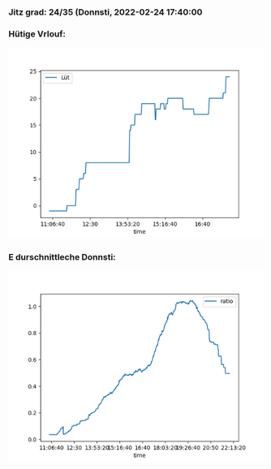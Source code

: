 ### Jitz grad: 24/35 (Donnsti, 2022-02-24 17:40:00

### Hütige Vrlouf:
![Graph](Today.png)

### E durschnittleche Donnsti:
![Graph](Donnsti.png)